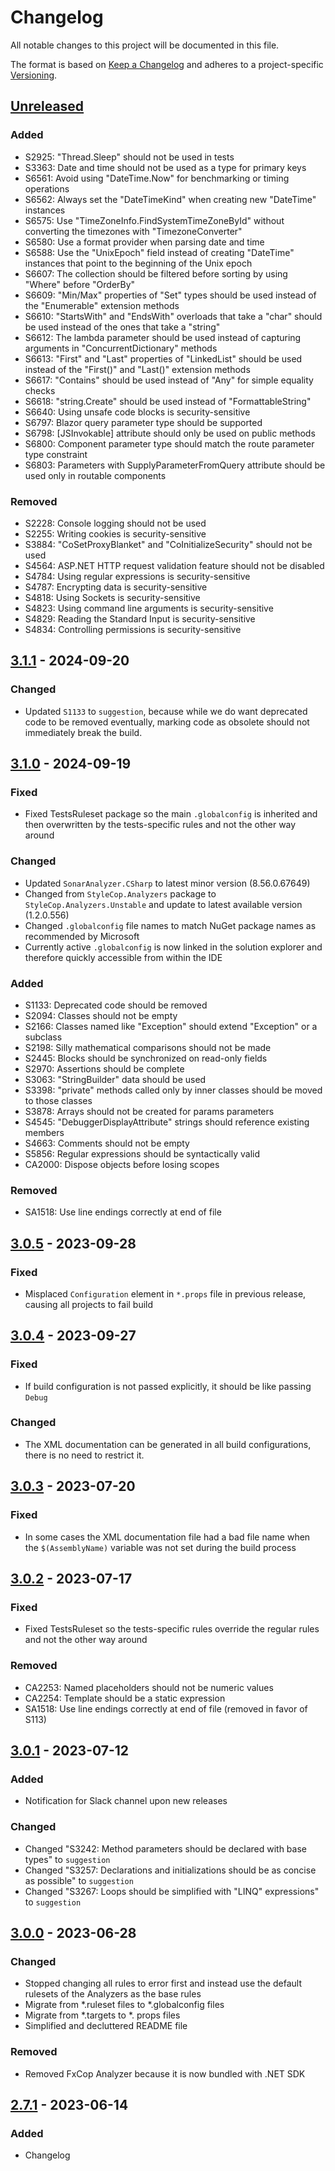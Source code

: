 # Changelog

All notable changes to this project will be documented in this file.

The format is based on [Keep a Changelog](https://keepachangelog.com/en/1.0.0/)
and adheres to a project-specific [Versioning](/README.md).

## [Unreleased]

### Added

- S2925: "Thread.Sleep" should not be used in tests
- S3363: Date and time should not be used as a type for primary keys
- S6561: Avoid using "DateTime.Now" for benchmarking or timing operations
- S6562: Always set the "DateTimeKind" when creating new "DateTime" instances
- S6575: Use "TimeZoneInfo.FindSystemTimeZoneById" without converting the timezones with "TimezoneConverter"
- S6580: Use a format provider when parsing date and time
- S6588: Use the "UnixEpoch" field instead of creating "DateTime" instances that point to the beginning of the Unix epoch
- S6607: The collection should be filtered before sorting by using "Where" before "OrderBy"
- S6609: "Min/Max" properties of "Set" types should be used instead of the "Enumerable" extension methods
- S6610: "StartsWith" and "EndsWith" overloads that take a "char" should be used instead of the ones that take a "string"
- S6612: The lambda parameter should be used instead of capturing arguments in "ConcurrentDictionary" methods
- S6613: "First" and "Last" properties of "LinkedList" should be used instead of the "First()" and "Last()" extension methods
- S6617: "Contains" should be used instead of "Any" for simple equality checks
- S6618: "string.Create" should be used instead of "FormattableString"
- S6640: Using unsafe code blocks is security-sensitive
- S6797: Blazor query parameter type should be supported
- S6798: [JSInvokable] attribute should only be used on public methods
- S6800: Component parameter type should match the route parameter type constraint
- S6803: Parameters with SupplyParameterFromQuery attribute should be used only in routable components

### Removed

- S2228: Console logging should not be used
- S2255: Writing cookies is security-sensitive
- S3884: "CoSetProxyBlanket" and "CoInitializeSecurity" should not be used
- S4564: ASP.NET HTTP request validation feature should not be disabled
- S4784: Using regular expressions is security-sensitive
- S4787: Encrypting data is security-sensitive
- S4818: Using Sockets is security-sensitive
- S4823: Using command line arguments is security-sensitive
- S4829: Reading the Standard Input is security-sensitive
- S4834: Controlling permissions is security-sensitive

## [3.1.1] - 2024-09-20

### Changed

- Updated `S1133` to `suggestion`, because while we do want deprecated code to be removed eventually, marking code as obsolete should not immediately break the build.

## [3.1.0] - 2024-09-19

### Fixed

- Fixed TestsRuleset package so the main `.globalconfig` is inherited and then overwritten by the tests-specific rules and not the other way around

### Changed

- Updated `SonarAnalyzer.CSharp` to latest minor version (8.56.0.67649)
- Changed from `StyleCop.Analyzers` package to `StyleCop.Analyzers.Unstable` and update to latest available version (1.2.0.556)
- Changed `.globalconfig` file names to match NuGet package names as recommended by Microsoft
- Currently active `.globalconfig` is now linked in the solution explorer and therefore quickly accessible from within the IDE

### Added

- S1133: Deprecated code should be removed
- S2094: Classes should not be empty
- S2166: Classes named like "Exception" should extend "Exception" or a subclass
- S2198: Silly mathematical comparisons should not be made
- S2445: Blocks should be synchronized on read-only fields
- S2970: Assertions should be complete
- S3063: "StringBuilder" data should be used
- S3398: "private" methods called only by inner classes should be moved to those classes
- S3878: Arrays should not be created for params parameters
- S4545: "DebuggerDisplayAttribute" strings should reference existing members
- S4663: Comments should not be empty
- S5856: Regular expressions should be syntactically valid
- CA2000: Dispose objects before losing scopes

### Removed

- SA1518: Use line endings correctly at end of file

## [3.0.5] - 2023-09-28

### Fixed

- Misplaced `Configuration` element in `*.props` file in previous release, causing all projects to fail build

## [3.0.4] - 2023-09-27

### Fixed

- If build configuration is not passed explicitly, it should be like passing `Debug`

### Changed

- The XML documentation can be generated in all build configurations, there is no need to restrict it.

## [3.0.3] - 2023-07-20

### Fixed

- In some cases the XML documentation file had a bad file name when the `$(AssemblyName)` variable was not set during the build process

## [3.0.2] - 2023-07-17

### Fixed

- Fixed TestsRuleset so the tests-specific rules override the regular rules and not the other way around

### Removed

- CA2253: Named placeholders should not be numeric values
- CA2254: Template should be a static expression
- SA1518: Use line endings correctly at end of file (removed in favor of S113)

## [3.0.1] - 2023-07-12

### Added

- Notification for Slack channel upon new releases

### Changed

- Changed "S3242: Method parameters should be declared with base types" to `suggestion`
- Changed "S3257: Declarations and initializations should be as concise as possible" to `suggestion`
- Changed "S3267: Loops should be simplified with "LINQ" expressions" to `suggestion`

## [3.0.0] - 2023-06-28

### Changed

- Stopped changing all rules to error first and instead use the default rulesets of the Analyzers as the base rules
- Migrate from \*.ruleset files to \*.globalconfig files
- Migrate from \*.targets to \*. props files
- Simplified and decluttered README file

### Removed

- Removed FxCop Analyzer because it is now bundled with .NET SDK

## [2.7.1] - 2023-06-14

### Added

- Changelog

[unreleased]: https://github.com/neolution-ch/Neolution.CodeAnalysis/compare/v3.1.1...HEAD
[3.1.0]: https://github.com/neolution-ch/Neolution.CodeAnalysis/compare/v3.0.5...v3.1.0
[3.0.5]: https://github.com/neolution-ch/Neolution.CodeAnalysis/compare/v3.0.4...v3.0.5
[3.0.4]: https://github.com/neolution-ch/Neolution.CodeAnalysis/compare/v3.0.3...v3.0.4
[3.0.3]: https://github.com/neolution-ch/Neolution.CodeAnalysis/compare/v3.0.2...v3.0.3
[3.0.2]: https://github.com/neolution-ch/Neolution.CodeAnalysis/compare/v3.0.1...v3.0.2
[3.0.1]: https://github.com/neolution-ch/Neolution.CodeAnalysis/compare/v3.0.0...v3.0.1
[3.0.0]: https://github.com/neolution-ch/Neolution.CodeAnalysis/compare/v2.7.1...v3.0.0
[2.7.1]: https://github.com/neolution-ch/Neolution.CodeAnalysis/compare/v2.7.0...v2.7.1
[3.1.1]: https://github.com/neolution-ch/Neolution.CodeAnalysis/compare/v3.1.1-alpha.0...v3.1.1
